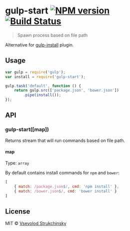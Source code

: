 # gulp-start [![NPM version][npm-image]][npm-url] [![Build Status][travis-image]][travis-url]

> Spawn process based on file path

Alternative for [gulp-install](https://github.com/slushjs/gulp-install) plugin.

## Usage

```js
var gulp = require('gulp');
var install = require('gulp-start');

gulp.task('default', function () {
    return gulp.src(['package.json', 'bower.json'])
        .pipe(install());
});
```

## API

### gulp-start([map])

Returns stream that will run commands based on file path.

#### map

Type: `array`  

By default contains install commands for `npm` and `bower`:

```js
[
    { match: /package.json$/, cmd: 'npm install' },
    { match: /bower.json$/, cmd: 'bower install' }
]
```

## License

MIT © [Vsevolod Strukchinsky](floatdrop@gmail.com)

[npm-url]: https://npmjs.org/package/gulp-start
[npm-image]: http://img.shields.io/npm/v/gulp-start.svg?style=flat

[travis-url]: http://travis-ci.org/floatdrop/gulp-start
[travis-image]: http://img.shields.io/travis/floatdrop/gulp-start.svg?branch=master&style=flat
